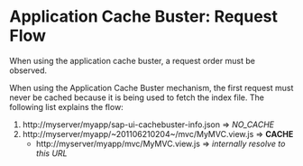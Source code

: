 <!-- loiod415dd8911a645759373dc1a70b93f3d -->

# Application Cache Buster: Request Flow

When using the application cache buster, a request order must be observed.

When using the Application Cache Buster mechanism, the first request must never be cached because it is being used to fetch the index file. The following list explains the flow:

1.  http://myserver/myapp/sap-ui-cachebuster-info.json ⇒ *NO\_CACHE* 
2.  http://myserver/myapp/~201106210204~/mvc/MyMVC.view.js ⇒ **CACHE** 
    -   http://myserver/myapp/mvc/MyMVC.view.js ⇒ *internally resolve to this URL* 


